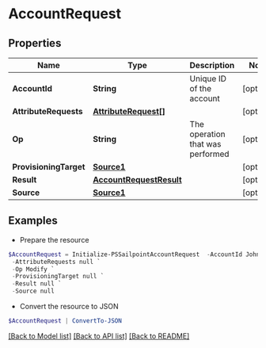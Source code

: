 # AccountRequest
## Properties

Name | Type | Description | Notes
------------ | ------------- | ------------- | -------------
**AccountId** | **String** | Unique ID of the account | [optional] 
**AttributeRequests** | [**AttributeRequest[]**](AttributeRequest.md) |  | [optional] 
**Op** | **String** | The operation that was performed | [optional] 
**ProvisioningTarget** | [**Source1**](Source1.md) |  | [optional] 
**Result** | [**AccountRequestResult**](AccountRequestResult.md) |  | [optional] 
**Source** | [**Source1**](Source1.md) |  | [optional] 

## Examples

- Prepare the resource
```powershell
$AccountRequest = Initialize-PSSailpointAccountRequest  -AccountId John.Doe `
 -AttributeRequests null `
 -Op Modify `
 -ProvisioningTarget null `
 -Result null `
 -Source null
```

- Convert the resource to JSON
```powershell
$AccountRequest | ConvertTo-JSON
```

[[Back to Model list]](../README.md#documentation-for-models) [[Back to API list]](../README.md#documentation-for-api-endpoints) [[Back to README]](../README.md)

